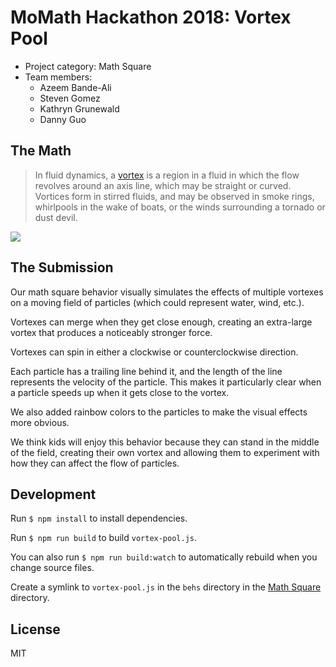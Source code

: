 # MoMath Hackathon 2018: Vortex Pool

* Project category: Math Square
* Team members:
    * Azeem Bande-Ali
    * Steven Gomez
    * Kathryn Grunewald
    * Danny Guo

## The Math

> In fluid dynamics, a [vortex](https://en.wikipedia.org/wiki/Vortex) is a
> region in a fluid in which the flow revolves around an axis line, which may
> be straight or curved. Vortices form in stirred fluids, and may be observed
> in smoke rings, whirlpools in the wake of boats, or the winds surrounding a
> tornado or dust devil.

<img style="max-width: 500px" src="https://upload.wikimedia.org/wikipedia/commons/thumb/f/fe/Airplane_vortex_edit.jpg/1920px-Airplane_vortex_edit.jpg">

## The Submission

Our math square behavior visually simulates the effects of multiple vortexes
on a moving field of particles (which could represent water, wind, etc.).

Vortexes can merge when they get close enough, creating an extra-large vortex
that produces a noticeably stronger force.

Vortexes can spin in either a clockwise or counterclockwise direction.

Each particle has a trailing line behind it, and the length of the line
represents the velocity of the particle. This makes it particularly clear when
a particle speeds up when it gets close to the vortex.

We also added rainbow colors to the particles to make the visual effects more
obvious.

We think kids will enjoy this behavior because they can stand in the middle of
the field, creating their own vortex and allowing them to experiment with how
they can affect the flow of particles.

## Development

Run `$ npm install` to install dependencies.

Run `$ npm run build` to build `vortex-pool.js`.

You can also run `$ npm run build:watch` to automatically rebuild when you
change source files.

Create a symlink to `vortex-pool.js` in the `behs` directory in the [Math
Square](https://github.com/momath/math-square) directory.

## License

MIT

